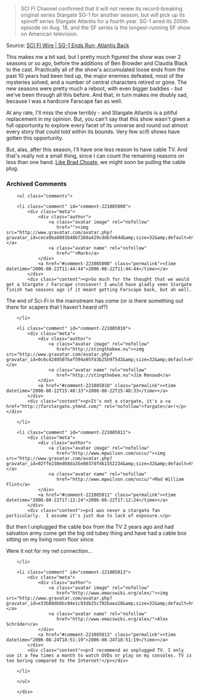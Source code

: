 <blockquote cite="http://www.scifi.com/scifiwire/index.php?category=2&id=37607">SCI FI Channel confirmed that it will not renew its record-breaking original series Stargate SG-1 for another season, but will pick up its spinoff series Stargate Atlantis for a fourth year. SG-1 aired its 200th episode on Aug. 18, and the SF series is the longest-running SF show on American television. </blockquote><div class="quotesource">Source: <a href="http://www.scifi.com/scifiwire/index.php?category=2&id=37607">SCI FI Wire | SG-1 Ends Run; Atlantis Back</a></div>

This makes me a bit sad, but I pretty much figured the show was over 2 seasons or so ago, before the additions of Ben Browder and Claudia Black to the cast.  Practically all of the show's accumulated loose ends from the past 10 years had been tied up, the major enemies defeated, most of the mysteries solved, and a number of central characters retired or gone.  The new seasons were pretty much a reboot, with even bigger baddies - but we've been through all this before.  And that, in turn makes me doubly sad, because I was a hardcore Farscape fan as well.

At any rate, I'll miss the show terribly - and Stargate Atlantis is a pitiful replacement in my opinion.  But, you can't say that this show wasn't given a full opportunity to explore every facet of its universe and round out almost every story that could told within its bounds.  Very few scifi shows have gotten this opportunity.

But, alas, after this season, I'll have one less reason to have cable TV.  And that's really not a small thing, since I can count the remaining reasons on less than one hand.  [Like Brad Choate](http://bradchoate.com/weblog/2006/07/20/pulling-the-cable-plug), we might soon be pulling the cable plug.

<div id="comments" class="comments archived-comments">
            <h3>Archived Comments</h3>
            
        <ul class="comments">
            
        <li class="comment" id="comment-221085008">
            <div class="meta">
                <div class="author">
                    <a class="avatar image" rel="nofollow" 
                       href=""><img src="http://www.gravatar.com/avatar.php?gravatar_id=cece9ba8893b48b7260a429cddb7e64d&amp;size=32&amp;default=http://mediacdn.disqus.com/1320279820/images/noavatar32.png"/></a>
                    <a class="avatar name" rel="nofollow" 
                       href="">Mark</a>
                </div>
                <a href="#comment-221085008" class="permalink"><time datetime="2006-08-22T11:44:44">2006-08-22T11:44:44</time></a>
            </div>
            <div class="content"><p>So much for the thought that we would get a Stargate / Farscape crossover! I would have gladly seen Stargate finish two seasons ago if it meant getting Farscape back, but ah well.
The end of Sci-Fi in the mainstream has come (or is there something out there for scapers that I haven't heard of?)</p></div>
            
        </li>
    
        <li class="comment" id="comment-221085010">
            <div class="meta">
                <div class="author">
                    <a class="avatar image" rel="nofollow" 
                       href="http://stingthebee.nu"><img src="http://www.gravatar.com/avatar.php?gravatar_id=0c6c4240507baf594a95fd3b25b975d2&amp;size=32&amp;default=http://mediacdn.disqus.com/1320279820/images/noavatar32.png"/></a>
                    <a class="avatar name" rel="nofollow" 
                       href="http://stingthebee.nu">Jim Renaud</a>
                </div>
                <a href="#comment-221085010" class="permalink"><time datetime="2006-08-22T15:48:33">2006-08-22T15:48:33</time></a>
            </div>
            <div class="content"><p>It's not a stargate, it's a <a href="http://farstargate.ytmnd.com/" rel="nofollow">fargate</a>!</p></div>
            
        </li>
    
        <li class="comment" id="comment-221085011">
            <div class="meta">
                <div class="author">
                    <a class="avatar image" rel="nofollow" 
                       href="http://www.mpwilson.com/uccu/"><img src="http://www.gravatar.com/avatar.php?gravatar_id=02ffe238ed68da35e8037df461552234&amp;size=32&amp;default=http://mediacdn.disqus.com/1320279820/images/noavatar32.png"/></a>
                    <a class="avatar name" rel="nofollow" 
                       href="http://www.mpwilson.com/uccu/">Mad William Flint</a>
                </div>
                <a href="#comment-221085011" class="permalink"><time datetime="2006-08-22T17:12:24">2006-08-22T17:12:24</time></a>
            </div>
            <div class="content"><p>I was never a stargate fan particularly.  I assume it's just due to lack of exposure.</p>

<p>But then I unplugged the cable box from the TV 2 years ago and had salvation army come get the big old tubey thing and have had a cable box sitting on my living room floor since.  </p>

<p>Were it not for my net connection...</p></div>
            
        </li>
    
        <li class="comment" id="comment-221085013">
            <div class="meta">
                <div class="author">
                    <a class="avatar image" rel="nofollow" 
                       href="http://www.emacswiki.org/alex/"><img src="http://www.gravatar.com/avatar.php?gravatar_id=e33b88db6bc04e1c93db25c702baea28&amp;size=32&amp;default=http://mediacdn.disqus.com/1320279820/images/noavatar32.png"/></a>
                    <a class="avatar name" rel="nofollow" 
                       href="http://www.emacswiki.org/alex/">Alex Schröder</a>
                </div>
                <a href="#comment-221085013" class="permalink"><time datetime="2006-08-24T18:51:19">2006-08-24T18:51:19</time></a>
            </div>
            <div class="content"><p>I recommend an unplugged TV. I only use it a few times a month to watch DVDs or play on my consoles. TV is too boring compared to the Internet!</p></div>
            
        </li>
    
        </ul>
    
        </div>
    